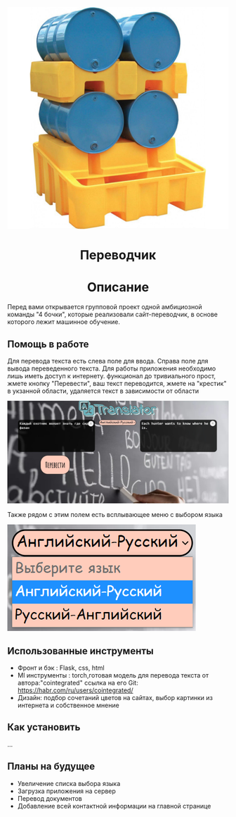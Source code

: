 


<img  src="./picture/bdr4.jpg" >



</div>
<h1 align="center">Переводчик</h1>

<h1 align="center">Описание</h1>

Перед вами открывается групповой проект одной амбициозной команды "4 бочки", которые реализовали сайт-переводчик, в основе которого лежит машинное обучение. 

## Помощь в работе

Для перевода текста есть слева поле для ввода. Справа поле для вывода переведенного текста. Для работы приложения необходимо лишь иметь доступ к интернету. функционал до тривиального прост, жмете кнопку "Перевести", ваш текст переводится, жмете на "крестик" в укзанной области, удаляется текст в зависимости от области

<img  src="./picture/p1.png" >

Также рядом с этим полем есть всплывающее меню с выбором языка

<img  src="./picture/p2.png" >

## Использованные инструменты

- Фронт и бэк : Flask, css, html
- Ml инструменты : torch,готовая модель для перевода текста от автора:"cointegrated" ссылка на его Git: https://habr.com/ru/users/cointegrated/
- Дизайн: подбор сочетаний цветов на сайтах, выбор картинки из интернета и собственное мнение

 
  
## Как установить

...

## Планы на будущее

- Увеличение списка выбора языка
- Загрузка приложения на сервер
- Перевод документов
- Добавление всей контактной информации на главной странице



